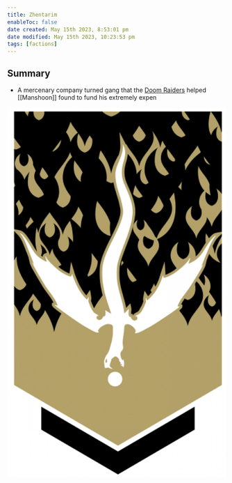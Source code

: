 ```yaml
---
title: Zhentarim
enableToc: false
date created: May 15th 2023, 8:53:01 pm
date modified: May 15th 2023, 10:23:53 pm
tags: [factions]
---
```

## Summary
- A mercenary company turned gang that the [Doom Raiders](Doom%20Raiders.md) helped [[Manshoon]] found to fund his extremely expen

![](attachments/Pasted%20image%2020230515212225.png)
